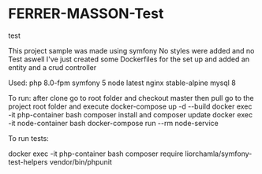 # FERRER-MASSON-Test
test


This project sample was made using symfony
No styles were added and no Test aswell
I've just created some Dockerfiles for the set up and added an entity and a crud controller

Used:
php 8.0-fpm
symfony 5
node latest
nginx stable-alpine
mysql  8

To run:
after clone
go to root folder and checkout master then pull
go to the project root folder and execute docker-compose up -d --build
docker exec -it php-container bash
composer install and composer update
docker exec -it node-container bash
docker-compose run --rm node-service

To run tests:

docker exec -it php-container bash
composer require liorchamla/symfony-test-helpers
vendor/bin/phpunit

